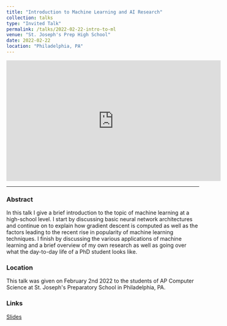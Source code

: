 ```yaml
---
title: "Introduction to Machine Learning and AI Research"
collection: talks
type: "Invited Talk"
permalink: /talks/2022-02-22-intro-to-ml
venue: "St. Joseph's Prep High School"
date: 2022-02-22
location: "Philadelphia, PA"
---
```


<iframe src="https://docs.google.com/presentation/d/e/2PACX-1vRBvhLwX4JnUH8Fej76MPxJ5grmitthGVAQARmFQq08S1gjCIHkdjqs8W-M5D-sPM534SOWgjWPjVnZ/embed?start=false&loop=false&delayms=3000" frameborder="0" width="560" height="315"  allowfullscreen="true" mozallowfullscreen="true" webkitallowfullscreen="true"></iframe>

-------
### Abstract
In this talk I give a brief introduction to the topic of machine learning at a high-school level. I start by discussing basic neural network architectures and continue on to explain how gradient descent is computed as well as the factors leading to the recent rise in popularity of machine learning techniques. I finish by discussing the various applications of machine learning and a brief overview of my own research as well as going over what the day-to-day life of a PhD student looks like.

### Location
This talk was given on February 2nd 2022 to the students of AP Computer Science at St. Joseph's Preparatory School in Philadelphia, PA.

### Links
[Slides](https://docs.google.com/presentation/d/1UTwsplEIM4T5vZsDE0H6OPKnufouITn_dn0zggr-gYQ/edit?usp=sharing)